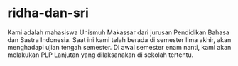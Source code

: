 # ridha-dan-sri
Kami adalah mahasiswa Unismuh Makassar dari jurusan Pendidikan Bahasa dan Sastra Indonesia. Saat ini kami telah berada di semester lima akhir, akan menghadapi ujian tengah semester. Di awal semester enam nanti, kami akan melakukan PLP Lanjutan yang dilaksanakan di sekolah tertentu. 
